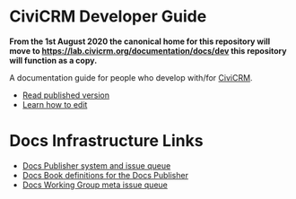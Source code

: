 # CiviCRM Developer Guide

**From the 1st August 2020 the canonical home for this repository will move to https://lab.civicrm.org/documentation/docs/dev this repository will function as a copy.**

A documentation guide for people who develop with/for [CiviCRM](https://civicrm.org).

-   [Read published version](http://docs.civicrm.org/dev/en/master)
-   [Learn how to edit](https://docs.civicrm.org/dev/en/master/documentation/#how-to-edit)

# Docs Infrastructure Links

-   [Docs Publisher system and issue queue](https://lab.civicrm.org/documentation/docs-publisher)
-   [Docs Book definitions for the Docs Publisher](https://lab.civicrm.org/documentation/docs-books)
-   [Docs Working Group meta issue queue](https://lab.civicrm.org/documentation/meta)
